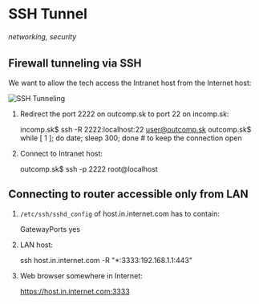# SSH Tunnel
###### networking, security

## Firewall tunneling via SSH

We want to allow the tech access the Intranet host from the Internet host:

![SSH Tunneling](https://raw.github.com/jreisinger/blog/master/files/ssh_tunneling.png)

1) Redirect the port 2222 on outcomp.sk to port 22 on incomp.sk:

    incomp.sk$ ssh -R 2222:localhost:22 user@outcomp.sk
    outcomp.sk$ while [ 1 ]; do date; sleep 300; done  # to keep the connection open
    
2) Connect to Intranet host:

    outcomp.sk$ ssh -p 2222 root@localhost

## Connecting to router accessible only from LAN

1) `/etc/ssh/sshd_config` of host.in.internet.com has to contain:

    GatewayPorts yes

2) LAN host:

    ssh host.in.internet.com -R "*:3333:192.168.1.1:443"

3) Web browser somewhere in Internet:

    https://host.in.internet.com:3333



    
